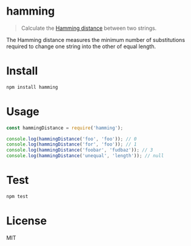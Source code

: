 # hamming

> Calculate the [Hamming distance](https://en.wikipedia.org/wiki/Hamming_distance) between two strings.

The Hamming distance measures the minimum number of substitutions required to change one string into the other of equal length.

# Install

```bash
npm install hamming
```

# Usage

```javascript
const hammingDistance = require('hamming');

console.log(hammingDistance('foo', 'foo')); // 0
console.log(hammingDistance('for', 'foo')); // 1
console.log(hammingDistance('foobar', 'fudbaz')); // 3
console.log(hammingDistance('unequal', 'length')); // null
```

# Test

```bash
npm test
```

# License

MIT
